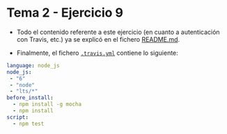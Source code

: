 # Tema 2 - Ejercicio 9

- Todo el contenido referente a este ejercicio (en cuanto a autenticación con Travis, etc.) ya se explicó en el fichero [README.md](../README.md).

- Finalmente, el fichero [`.travis.yml`](../../.travis.yml) contiene lo siguiente:

```yaml
language: node_js
node_js:
 - "6"
 - "node"
 - "lts/*"
before_install:
  - npm install -g mocha
  - npm install
script:
  - npm test
```
